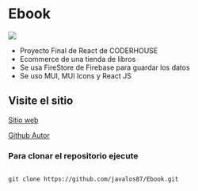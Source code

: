 # Ebook

![](https://res.cloudinary.com/djiaogrh2/image/upload/v1689246875/Ebook/Ebook_aeqnmc.png)

- Proyecto Final de React de CODERHOUSE
- Ecommerce de una tienda de libros
- Se usa FireStore de Firebase para guardar los datos
- Se uso MUI, MUI Icons y React JS

## Visite el sitio

[Sitio web](https://ebook-eosin.vercel.app/)

[Github Autor](https://github.com/javalos87)

### Para clonar el repositorio ejecute

```

git clone https://github.com/javalos87/Ebook.git

```
